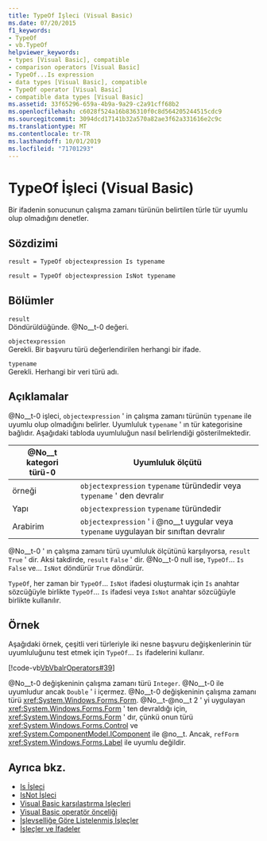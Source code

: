 ```yaml
---
title: TypeOf İşleci (Visual Basic)
ms.date: 07/20/2015
f1_keywords:
- TypeOf
- vb.TypeOf
helpviewer_keywords:
- types [Visual Basic], compatible
- comparison operators [Visual Basic]
- TypeOf...Is expression
- data types [Visual Basic], compatible
- TypeOf operator [Visual Basic]
- compatible data types [Visual Basic]
ms.assetid: 33f65296-659a-4b9a-9a29-c2a91cff68b2
ms.openlocfilehash: c6028f524a16b836310f0c8d564205244515cdc9
ms.sourcegitcommit: 3094dcd17141b32a570a82ae3f62a331616e2c9c
ms.translationtype: MT
ms.contentlocale: tr-TR
ms.lasthandoff: 10/01/2019
ms.locfileid: "71701293"
---
```

# <a name="typeof-operator-visual-basic"></a>TypeOf İşleci (Visual Basic)
Bir ifadenin sonucunun çalışma zamanı türünün belirtilen türle tür uyumlu olup olmadığını denetler.
  
## <a name="syntax"></a>Sözdizimi  
  
```vb  
result = TypeOf objectexpression Is typename  
```  
  
```vb  
result = TypeOf objectexpression IsNot typename  
```  
  
## <a name="parts"></a>Bölümler  
 `result`  
 Döndürüldüğünde. @No__t-0 değeri.  
  
 `objectexpression`  
 Gerekli. Bir başvuru türü değerlendirilen herhangi bir ifade.  
  
 `typename`  
 Gerekli. Herhangi bir veri türü adı.  
  
## <a name="remarks"></a>Açıklamalar  
 @No__t-0 işleci, `objectexpression` ' in çalışma zamanı türünün `typename` ile uyumlu olup olmadığını belirler. Uyumluluk `typename` ' ın tür kategorisine bağlıdır. Aşağıdaki tabloda uyumluluğun nasıl belirlendiği gösterilmektedir.  
  
|@No__t kategori türü-0|Uyumluluk ölçütü|  
|---------------------------------|-----------------------------|  
|örneği|`objectexpression` `typename` türündedir veya `typename` ' den devralır|  
|Yapı|`objectexpression` `typename` türündedir|  
|Arabirim|`objectexpression` ' i @no__t uygular veya `typename` uygulayan bir sınıftan devralır|  
  
 @No__t-0 ' ın çalışma zamanı türü uyumluluk ölçütünü karşılıyorsa, `result` `True` ' dir. Aksi takdirde, `result` `False` ' dir.  @No__t-0 null ise, `TypeOf`... `Is` `False` ve... `IsNot` döndürür `True` döndürür.  
  
 `TypeOf`, her zaman bir `TypeOf`... `IsNot` ifadesi oluşturmak için `Is` anahtar sözcüğüyle birlikte `TypeOf`... `Is` ifadesi veya `IsNot` anahtar sözcüğüyle birlikte kullanılır.  
  
## <a name="example"></a>Örnek  
 Aşağıdaki örnek, çeşitli veri türleriyle iki nesne başvuru değişkenlerinin tür uyumluluğunu test etmek için `TypeOf`... `Is` ifadelerini kullanır.  
  
 [!code-vb[VbVbalrOperators#39](~/samples/snippets/visualbasic/VS_Snippets_VBCSharp/VbVbalrOperators/VB/Class1.vb#39)]  
  
 @No__t-0 değişkeninin çalışma zamanı türü `Integer`. @No__t-0 ile uyumludur ancak `Double` ' i içermez. @No__t-0 değişkeninin çalışma zamanı türü <xref:System.Windows.Forms.Form>. @No__t-@no__t 2 ' yi uygulayan <xref:System.Windows.Forms.Form> ' ten devraldığı için, <xref:System.Windows.Forms.Form> ' dır, çünkü onun türü <xref:System.Windows.Forms.Control> ve <xref:System.ComponentModel.IComponent> ile @no__t. Ancak, `refForm` <xref:System.Windows.Forms.Label> ile uyumlu değildir.  
  
## <a name="see-also"></a>Ayrıca bkz.

- [Is İşleci](../../../visual-basic/language-reference/operators/is-operator.md)
- [IsNot İşleci](../../../visual-basic/language-reference/operators/isnot-operator.md)
- [Visual Basic karşılaştırma Işleçleri](../../../visual-basic/programming-guide/language-features/operators-and-expressions/comparison-operators.md)
- [Visual Basic operatör önceliği](../../../visual-basic/language-reference/operators/operator-precedence.md)
- [İşlevselliğe Göre Listelenmiş İşleçler](../../../visual-basic/language-reference/operators/operators-listed-by-functionality.md)
- [İşleçler ve İfadeler](../../../visual-basic/programming-guide/language-features/operators-and-expressions/index.md)
